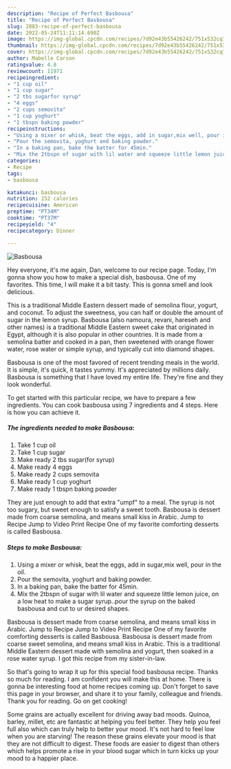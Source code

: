 ```yaml
---
description: "Recipe of Perfect Basbousa"
title: "Recipe of Perfect Basbousa"
slug: 2883-recipe-of-perfect-basbousa
date: 2022-05-24T11:11:14.690Z
image: https://img-global.cpcdn.com/recipes/7d92e43b55426242/751x532cq70/basbousa-recipe-main-photo.jpg
thumbnail: https://img-global.cpcdn.com/recipes/7d92e43b55426242/751x532cq70/basbousa-recipe-main-photo.jpg
cover: https://img-global.cpcdn.com/recipes/7d92e43b55426242/751x532cq70/basbousa-recipe-main-photo.jpg
author: Mabelle Carson
ratingvalue: 4.8
reviewcount: 11971
recipeingredient:
- "1 cup oil"
- "1 cup sugar"
- "2 tbs sugarfor syrup"
- "4 eggs"
- "2 cups semovita"
- "1 cup yoghurt"
- "1 tbspn baking powder"
recipeinstructions:
- "Using a mixer or whisk, beat the eggs, add in sugar,mix well, pour in the oil."
- "Pour the semovita, yoghurt and baking powder."
- "In a baking pan, bake the batter for 45min."
- "Mix the 2tbspn of sugar with lil water and squeeze little lemon juice, on a low heat to make a sugar syrup..pour the syrup on the baked basbousa and cut to ur desired shapes."
categories:
- Recipe
tags:
- basbousa

katakunci: basbousa 
nutrition: 152 calories
recipecuisine: American
preptime: "PT34M"
cooktime: "PT37M"
recipeyield: "4"
recipecategory: Dinner

---
```



![Basbousa](https://img-global.cpcdn.com/recipes/7d92e43b55426242/751x532cq70/basbousa-recipe-main-photo.jpg)

Hey everyone, it's me again, Dan, welcome to our recipe page. Today, I'm gonna show you how to make a special dish, basbousa. One of my favorites. This time, I will make it a bit tasty. This is gonna smell and look delicious.

This is a traditional Middle Eastern dessert made of semolina flour, yogurt, and coconut. To adjust the sweetness, you can half or double the amount of sugar in the lemon syrup. Basbousa (also namoura, revani, hareseh and other names) is a traditional Middle Eastern sweet cake that originated in Egypt, although it is also popular in other countries. It is made from a semolina batter and cooked in a pan, then sweetened with orange flower water, rose water or simple syrup, and typically cut into diamond shapes.

Basbousa is one of the most favored of recent trending meals in the world. It is simple, it's quick, it tastes yummy. It's appreciated by millions daily. Basbousa is something that I have loved my entire life. They're fine and they look wonderful.


To get started with this particular recipe, we have to prepare a few ingredients. You can cook basbousa using 7 ingredients and 4 steps. Here is how you can achieve it.

<!--inarticleads1-->

##### The ingredients needed to make Basbousa:

1. Take 1 cup oil
1. Take 1 cup sugar
1. Make ready 2 tbs sugar(for syrup)
1. Make ready 4 eggs
1. Make ready 2 cups semovita
1. Make ready 1 cup yoghurt
1. Make ready 1 tbspn baking powder


They are just enough to add that extra &#34;umpf&#34; to a meal. The syrup is not too sugary, but sweet enough to satisfy a sweet tooth. Basbousa is dessert made from coarse semolina, and means small kiss in Arabic. Jump to Recipe Jump to Video Print Recipe One of my favorite comforting desserts is called Basbousa. 

<!--inarticleads2-->

##### Steps to make Basbousa:

1. Using a mixer or whisk, beat the eggs, add in sugar,mix well, pour in the oil.
1. Pour the semovita, yoghurt and baking powder.
1. In a baking pan, bake the batter for 45min.
1. Mix the 2tbspn of sugar with lil water and squeeze little lemon juice, on a low heat to make a sugar syrup..pour the syrup on the baked basbousa and cut to ur desired shapes.


Basbousa is dessert made from coarse semolina, and means small kiss in Arabic. Jump to Recipe Jump to Video Print Recipe One of my favorite comforting desserts is called Basbousa. Basbousa is dessert made from coarse sweet semolina, and means small kiss in Arabic. This is a traditional Middle Eastern dessert made with semolina and yogurt, then soaked in a rose water syrup. I got this recipe from my sister-in-law. 

So that's going to wrap it up for this special food basbousa recipe. Thanks so much for reading. I am confident you will make this at home. There is gonna be interesting food at home recipes coming up. Don't forget to save this page in your browser, and share it to your family, colleague and friends. Thank you for reading. Go on get cooking!

Some grains are actually excellent for driving away bad moods. Quinoa, barley, millet, etc are fantastic at helping you feel better. They help you feel full also which can truly help to better your mood. It's not hard to feel low when you are starving! The reason these grains elevate your mood is that they are not difficult to digest. These foods are easier to digest than others which helps promote a rise in your blood sugar which in turn kicks up your mood to a happier place.
